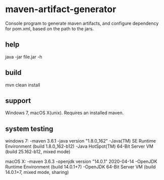 # maven-artifact-generator
 Console program to generate maven artifacts, and configure dependency for pom.xml, based on the path to the jars.
 
## help
java -jar file.jar -h

## build
mvn clean install

## support
Windows 7, macOS X(unix). Requires an installed maven.

## system testing

windows 7:
-maven 3.6.1
-java version "1.8.0_162"
-Java(TM) SE Runtime Environment (build 1.8.0_162-b12)
-Java HotSpot(TM) 64-Bit Server VM (build 25.162-b12, mixed mode)

macOS X:
-maven 3.6.3
-openjdk version "14.0.1" 2020-04-14
-OpenJDK Runtime Environment (build 14.0.1+7)
-OpenJDK 64-Bit Server VM (build 14.0.1+7, mixed mode, sharing)


